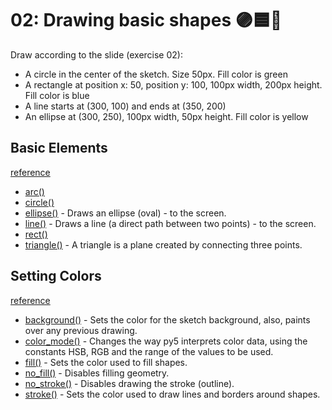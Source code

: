 # 02: Drawing basic shapes 🟣🟦🔺
Draw according to the slide (exercise 02):
- A circle in the center of the sketch. Size 50px. Fill color is green
- A rectangle at position x: 50, position y: 100, 100px width, 200px height. Fill color is blue
- A line starts at (300, 100) and ends at (350, 200)
- An ellipse at (300, 250), 100px width, 50px height. Fill color is yellow



## Basic Elements
[reference](https://py5coding.org/reference/summary.html#basic-elements)
- [arc()](https://py5coding.org/reference/sketch_arc.html)
- [circle()](https://py5coding.org/reference/sketch_circle.html)
- [ellipse()](https://py5coding.org/reference/sketch_ellipse.html) - Draws an ellipse (oval) - to the screen.
- [line()](https://py5coding.org/reference/sketch_line.html) - Draws a line (a direct path between two points) - to the screen.
- [rect()](https://py5coding.org/reference/sketch_rect.html)
- [triangle()](https://py5coding.org/reference/sketch_triangle.html) - A triangle is a plane created by connecting three points.

## Setting Colors
[reference](https://py5coding.org/reference/summary.html#creating-and-setting-colors)
- [background()](https://py5coding.org/reference/sketch_background.html) - Sets the color for the sketch background, also, paints over any previous drawing.
- [color_mode()](https://py5coding.org/reference/sketch_color_mode.html) - Changes the way py5 interprets color data, using the constants HSB, RGB and the range of the values to be used.
- [fill()](https://py5coding.org/reference/sketch_fill.html) - Sets the color used to fill shapes.
- [no_fill()](https://py5coding.org/reference/sketch_no_fill.html) - Disables filling geometry.
- [no_stroke()](https://py5coding.org/reference/sketch_no_stroke.html) - Disables drawing the stroke (outline).
- [stroke()](https://py5coding.org/reference/sketch_stroke.html) - Sets the color used to draw lines and borders around shapes.